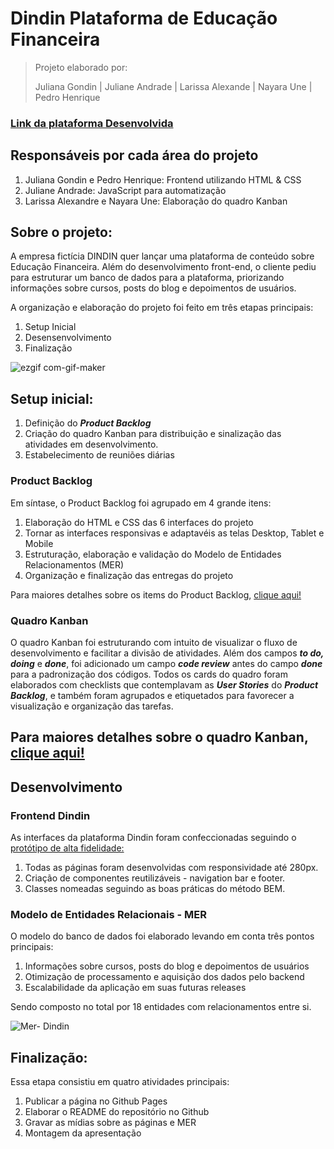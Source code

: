 # Dindin Plataforma de Educação Financeira 

>Projeto elaborado por: 
>
>Juliana Gondin | Juliane Andrade | Larissa Alexande | Nayara Une | Pedro Henrique 

### [Link da plataforma Desenvolvida](https://julianesas.github.io/Dindin-Plataforma-educacao-financeira/)

## Responsáveis por cada área do projeto
1. Juliana Gondin e Pedro Henrique: Frontend utilizando HTML & CSS
2. Juliane Andrade: JavaScript para automatização 
3. Larissa Alexandre e Nayara Une: Elaboração do quadro Kanban 

## Sobre o projeto:

A empresa fictícia DINDIN quer lançar uma plataforma de conteúdo sobre Educação Financeira.
Além do desenvolvimento front-end, o cliente pediu para estruturar um banco de dados para a plataforma, priorizando informações sobre cursos, posts do blog e depoimentos de usuários.

A organização e elaboração do projeto foi feito em três etapas principais:
1. Setup Inicial
2. Desensenvolvimento
3. Finalização

![ezgif com-gif-maker](https://user-images.githubusercontent.com/87341547/137173522-fb8770d4-7ae6-4bf9-9ce5-4a82a5f1963b.gif)


## Setup inicial:

1. Definição do ***Product Backlog*** 
2. Criação do quadro Kanban para distribuição e sinalização das atividades em desenvolvimento.
3. Estabelecimento de reuniões diárias


### Product Backlog

Em síntase, o Product Backlog foi agrupado em 4 grande itens:

1. Elaboração do HTML e CSS das 6 interfaces do projeto
2. Tornar as interfaces responsivas e adaptavéis as telas Desktop, Tablet e Mobile
3. Estruturação, elaboração e validação do Modelo de Entidades Relacionamentos (MER)
4. Organização e finalização das entregas do projeto

Para maiores detalhes sobre os items do Product Backlog, [clique aqui!](https://trello.com/invite/b/ktHRNqIW/702ce8c522786465ed08f08e051c0de9/kanban-desafio-praelas)


### Quadro Kanban

O quadro Kanban foi estruturando com intuito de visualizar o fluxo de desenvolvimento e facilitar a divisão de atividades.
Além dos campos ***to do, doing*** e ***done***, foi adicionado um campo ***code review*** antes do campo ***done*** para a padronização dos códigos.
Todos os cards do quadro foram elaborados com checklists que contemplavam as ***User Stories*** do ***Product Backlog***, e também foram agrupados e etiquetados para favorecer a visualização e organização das tarefas.

## Para maiores detalhes sobre o quadro Kanban, [clique aqui!](https://trello.com/invite/b/ktHRNqIW/702ce8c522786465ed08f08e051c0de9/kanban-desafio-praelas)

## Desenvolvimento



### Frontend Dindin

As interfaces da plataforma Dindin foram confeccionadas seguindo o [protótipo de alta fidelidade:](https://www.figma.com/file/fBQ1nm00ynNQPK9GBwyMBc/dindin?node-id=0%3A1)

1. Todas as páginas foram desenvolvidas com responsividade até 280px.
2. Criação de componentes reutilizáveis - navigation bar e footer.
3. Classes nomeadas seguindo as boas práticas do método BEM.

### Modelo de Entidades Relacionais - MER 

O modelo do banco de dados foi elaborado levando em conta três pontos principais:

1. Informações sobre cursos, posts do blog e depoimentos de usuários
2. Otimização de processamento e aquisição dos dados pelo backend
3. Escalabilidade da aplicação em suas futuras releases

Sendo composto no total por 18 entidades com relacionamentos entre si.

![Mer- Dindin](https://user-images.githubusercontent.com/81695946/137183167-c5ad353f-42d0-45fd-8664-8b10495a72da.jpg)


## Finalização:

Essa etapa consistiu em quatro atividades principais:
1. Publicar a página no Github Pages
2. Elaborar o README do repositório no Github
3. Gravar as mídias sobre as páginas e MER
4. Montagem da apresentação








